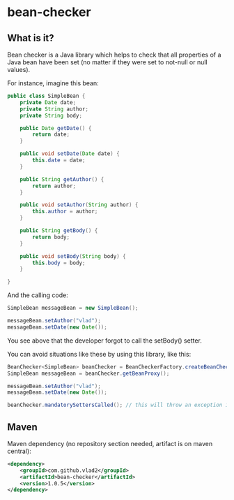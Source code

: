 # bean-checker

## What is it?

Bean checker is a Java library which helps to check that all properties of a Java bean have been set (no matter if they were set to not-null or null values).

For instance, imagine this bean:

```java
public class SimpleBean {
	private Date date;
	private String author;
	private String body;

	public Date getDate() {
		return date;
	}

	public void setDate(Date date) {
		this.date = date;
	}

	public String getAuthor() {
		return author;
	}

	public void setAuthor(String author) {
		this.author = author;
	}

	public String getBody() {
		return body;
	}

	public void setBody(String body) {
		this.body = body;
	}

}
```


And the calling code:


```java
SimpleBean messageBean = new SimpleBean();

messageBean.setAuthor("vlad");
messageBean.setDate(new Date());
```

You see above that the developer forgot to call the setBody() setter.

You can avoid situations like these by using this library, like this:


```java
BeanChecker<SimpleBean> beanChecker = BeanCheckerFactory.createBeanChecker(SimpleBean.class);
SimpleBean messageBean = beanChecker.getBeanProxy();

messageBean.setAuthor("vlad");
messageBean.setDate(new Date());

beanChecker.mandatorySettersCalled(); // this will throw an exception if not all setters were called
```

## Maven 

Maven dependency (no repository section needed, artifact is on maven central):
```xml
<dependency>
	<groupId>com.github.vlad2</groupId>
	<artifactId>bean-checker</artifactId>
	<version>1.0.5</version>
</dependency>
```
